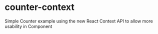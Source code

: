 # counter-context
Simple Counter example using the new React Context API to allow more usability in Component 
